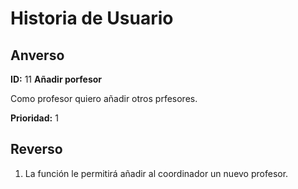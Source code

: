 # Historia de Usuario

## Anverso

**ID:** 11 **Añadir porfesor**

Como profesor quiero añadir otros prfesores.

**Prioridad:** 1

## Reverso

1. La función le permitirá añadir al coordinador un nuevo profesor.
